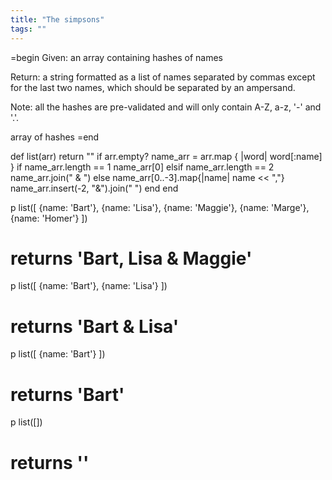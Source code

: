 ```yaml
---
title: "The simpsons"
tags: ""
---
```


=begin
Given: an array containing hashes of names

Return: a string formatted as a list of names separated by commas except for the last two names, which should be separated by an ampersand.

Note: all the hashes are pre-validated and will only contain A-Z, a-z, '-' and '.'.

array of hashes
=end

def list(arr)
  return "" if arr.empty?
  name_arr = arr.map { |word| word[:name] }
  if name_arr.length == 1
    name_arr[0]
  elsif name_arr.length == 2
    name_arr.join(" & ")
  else
    name_arr[0..-3].map{|name| name &lt;&lt; ","}
    name_arr.insert(-2, "&").join(" ")
  end
end

p list([ {name: 'Bart'}, {name: 'Lisa'}, {name: 'Maggie'}, {name: 'Marge'}, {name: 'Homer'} ])

# returns 'Bart, Lisa & Maggie'

p list([ {name: 'Bart'}, {name: 'Lisa'} ])

# returns 'Bart & Lisa'

p list([ {name: 'Bart'} ])

# returns 'Bart'

p list(\[])

# returns ''
